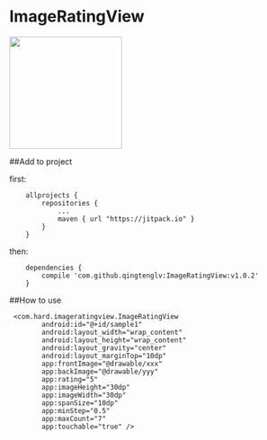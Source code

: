 # ImageRatingView

<img src="https://raw.githubusercontent.com/qingtenglv/ImageRatingView/master/device-2017-01-02-101318.gif" width="200">  

##Add to project


first:
```
    allprojects {
        repositories {
            ...
            maven { url "https://jitpack.io" }
        }
    }
```
then:
```
    dependencies {
        compile 'com.github.qingtenglv:ImageRatingView:v1.0.2'
    }
```
##How to use

```
 <com.hard.imageratingview.ImageRatingView
        android:id="@+id/sample1"
        android:layout_width="wrap_content"
        android:layout_height="wrap_content"
        android:layout_gravity="center"
        android:layout_marginTop="10dp"
        app:frontImage="@drawable/xxx"
        app:backImage="@drawable/yyy"
        app:rating="5"
        app:imageHeight="30dp"
        app:imageWidth="30dp"
        app:spanSize="10dp"
        app:minStep="0.5"
        app:maxCount="7"
        app:touchable="true" />
```
